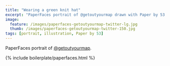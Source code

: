 ```yaml
---
title: "Wearing a green knit hat"
excerpt: "PaperFaces portrait of @getoutyourmap drawn with Paper by 53 on an iPad."
image: 
  feature: /images/paperfaces-getoutyourmap-twitter-lg.jpg
  thumb: /images/paperfaces-getoutyourmap-twitter-150.jpg
tags: [portrait, illustration, Paper by 53]
---
```


PaperFaces portrait of [@getoutyourmap](http://twitter.com/getoutyourmap).

{% include boilerplate/paperfaces.html %}